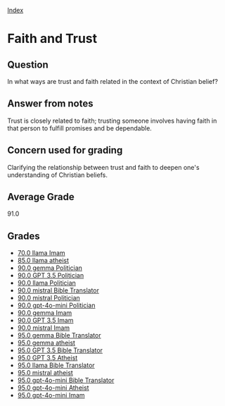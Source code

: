 
[Index](../index.md)
# Faith and Trust
## Question
In what ways are trust and faith related in the context of Christian belief?

## Answer from notes
Trust is closely related to faith; trusting someone involves having faith in that person to fulfill promises and be dependable.

## Concern used for grading
Clarifying the relationship between trust and faith to deepen one's understanding of Christian beliefs.

## Average Grade
91.0

## Grades
 * [70.0 llama Imam](../answers/llama_Imam/Faith_and_Trust.md)
 * [85.0 llama atheist](../answers/llama_atheist/Faith_and_Trust.md)
 * [90.0 gemma Politician](../answers/gemma_Politician/Faith_and_Trust.md)
 * [90.0 GPT 3.5 Politician](../answers/GPT_3.5_Politician/Faith_and_Trust.md)
 * [90.0 llama Politician](../answers/llama_Politician/Faith_and_Trust.md)
 * [90.0 mistral Bible Translator](../answers/mistral_Bible_Translator/Faith_and_Trust.md)
 * [90.0 mistral Politician](../answers/mistral_Politician/Faith_and_Trust.md)
 * [90.0 gpt-4o-mini Politician](../answers/gpt-4o-mini_Politician/Faith_and_Trust.md)
 * [90.0 gemma Imam](../answers/gemma_Imam/Faith_and_Trust.md)
 * [90.0 GPT 3.5 Imam](../answers/GPT_3.5_Imam/Faith_and_Trust.md)
 * [90.0 mistral Imam](../answers/mistral_Imam/Faith_and_Trust.md)
 * [95.0 gemma Bible Translator](../answers/gemma_Bible_Translator/Faith_and_Trust.md)
 * [95.0 gemma atheist](../answers/gemma_atheist/Faith_and_Trust.md)
 * [95.0 GPT 3.5 Bible Translator](../answers/GPT_3.5_Bible_Translator/Faith_and_Trust.md)
 * [95.0 GPT 3.5 Atheist](../answers/GPT_3.5_Atheist/Faith_and_Trust.md)
 * [95.0 llama Bible Translator](../answers/llama_Bible_Translator/Faith_and_Trust.md)
 * [95.0 mistral atheist](../answers/mistral_atheist/Faith_and_Trust.md)
 * [95.0 gpt-4o-mini Bible Translator](../answers/gpt-4o-mini_Bible_Translator/Faith_and_Trust.md)
 * [95.0 gpt-4o-mini Atheist](../answers/gpt-4o-mini_Atheist/Faith_and_Trust.md)
 * [95.0 gpt-4o-mini Imam](../answers/gpt-4o-mini_Imam/Faith_and_Trust.md)
